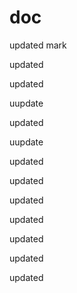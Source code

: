 doc
===

updated
mark
 
updated

updated

uupdate

updated

uupdate

updated


updated


updated

updated

updated

updated

updated
